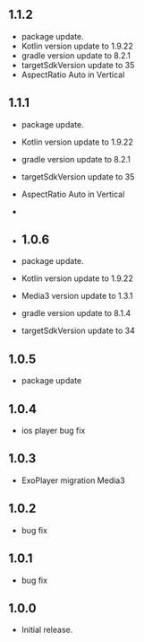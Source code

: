 ## 1.1.2

* package update.
* Kotlin version update to 1.9.22
* gradle version update to 8.2.1
* targetSdkVersion update to 35
* AspectRatio Auto in Vertical

## 1.1.1
* package update.
* Kotlin version update to 1.9.22
* gradle version update to 8.2.1
* targetSdkVersion update to 35
* AspectRatio Auto in Vertical
* 
* ## 1.0.6

* package update.
* Kotlin version update to 1.9.22
* Media3 version update to 1.3.1
* gradle version update to 8.1.4
* targetSdkVersion update to 34

## 1.0.5

* package update

## 1.0.4

* ios player bug fix

## 1.0.3

* ExoPlayer migration Media3

## 1.0.2

* bug fix

## 1.0.1

* bug fix

## 1.0.0

* Initial release.
